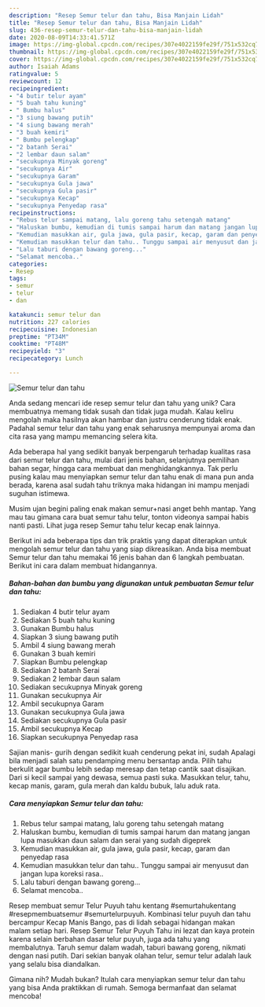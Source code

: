 ```yaml
---
description: "Resep Semur telur dan tahu, Bisa Manjain Lidah"
title: "Resep Semur telur dan tahu, Bisa Manjain Lidah"
slug: 436-resep-semur-telur-dan-tahu-bisa-manjain-lidah
date: 2020-08-09T14:33:41.571Z
image: https://img-global.cpcdn.com/recipes/307e4022159fe29f/751x532cq70/semur-telur-dan-tahu-foto-resep-utama.jpg
thumbnail: https://img-global.cpcdn.com/recipes/307e4022159fe29f/751x532cq70/semur-telur-dan-tahu-foto-resep-utama.jpg
cover: https://img-global.cpcdn.com/recipes/307e4022159fe29f/751x532cq70/semur-telur-dan-tahu-foto-resep-utama.jpg
author: Isaiah Adams
ratingvalue: 5
reviewcount: 12
recipeingredient:
- "4 butir telur ayam"
- "5 buah tahu kuning"
- " Bumbu halus"
- "3 siung bawang putih"
- "4 siung bawang merah"
- "3 buah kemiri"
- " Bumbu pelengkap"
- "2 batanh Serai"
- "2 lembar daun salam"
- "secukupnya Minyak goreng"
- "secukupnya Air"
- "secukupnya Garam"
- "secukupnya Gula jawa"
- "secukupnya Gula pasir"
- "secukupnya Kecap"
- "secukupnya Penyedap rasa"
recipeinstructions:
- "Rebus telur sampai matang, lalu goreng tahu setengah matang"
- "Haluskan bumbu, kemudian di tumis sampai harum dan matang jangan lupa masukkan daun salam dan serai yang sudah digeprek"
- "Kemudian masukkan air, gula jawa, gula pasir, kecap, garam dan penyedap rasa"
- "Kemudian masukkan telur dan tahu.. Tunggu sampai air menyusut dan jangan lupa koreksi rasa.."
- "Lalu taburi dengan bawang goreng..."
- "Selamat mencoba.."
categories:
- Resep
tags:
- semur
- telur
- dan

katakunci: semur telur dan 
nutrition: 227 calories
recipecuisine: Indonesian
preptime: "PT34M"
cooktime: "PT48M"
recipeyield: "3"
recipecategory: Lunch

---
```



![Semur telur dan tahu](https://img-global.cpcdn.com/recipes/307e4022159fe29f/751x532cq70/semur-telur-dan-tahu-foto-resep-utama.jpg)

Anda sedang mencari ide resep semur telur dan tahu yang unik? Cara membuatnya memang tidak susah dan tidak juga mudah. Kalau keliru mengolah maka hasilnya akan hambar dan justru cenderung tidak enak. Padahal semur telur dan tahu yang enak seharusnya mempunyai aroma dan cita rasa yang mampu memancing selera kita.

Ada beberapa hal yang sedikit banyak berpengaruh terhadap kualitas rasa dari semur telur dan tahu, mulai dari jenis bahan, selanjutnya pemilihan bahan segar, hingga cara membuat dan menghidangkannya. Tak perlu pusing kalau mau menyiapkan semur telur dan tahu enak di mana pun anda berada, karena asal sudah tahu triknya maka hidangan ini mampu menjadi suguhan istimewa.

Musim ujan begini paling enak makan semur+nasi anget behh mantap. Yang mau tau gimana cara buat semur tahu telur, tonton videonya sampai habis nanti pasti. Lihat juga resep Semur tahu telur kecap enak lainnya.


Berikut ini ada beberapa tips dan trik praktis yang dapat diterapkan untuk mengolah semur telur dan tahu yang siap dikreasikan. Anda bisa membuat Semur telur dan tahu memakai 16 jenis bahan dan 6 langkah pembuatan. Berikut ini cara dalam membuat hidangannya.

<!--inarticleads1-->

##### Bahan-bahan dan bumbu yang digunakan untuk pembuatan Semur telur dan tahu:

1. Sediakan 4 butir telur ayam
1. Sediakan 5 buah tahu kuning
1. Gunakan  Bumbu halus
1. Siapkan 3 siung bawang putih
1. Ambil 4 siung bawang merah
1. Gunakan 3 buah kemiri
1. Siapkan  Bumbu pelengkap
1. Sediakan 2 batanh Serai
1. Sediakan 2 lembar daun salam
1. Sediakan secukupnya Minyak goreng
1. Gunakan secukupnya Air
1. Ambil secukupnya Garam
1. Gunakan secukupnya Gula jawa
1. Sediakan secukupnya Gula pasir
1. Ambil secukupnya Kecap
1. Siapkan secukupnya Penyedap rasa


Sajian manis- gurih dengan sedikit kuah cenderung pekat ini, sudah Apalagi bila menjadi salah satu pendamping menu bersantap anda. Pilih tahu berkulit agar bumbu lebih sedap meresap dan tetap cantik saat disajikan. Dari si kecil sampai yang dewasa, semua pasti suka. Masukkan telur, tahu, kecap manis, garam, gula merah dan kaldu bubuk, lalu aduk rata. 

<!--inarticleads2-->

##### Cara menyiapkan Semur telur dan tahu:

1. Rebus telur sampai matang, lalu goreng tahu setengah matang
1. Haluskan bumbu, kemudian di tumis sampai harum dan matang jangan lupa masukkan daun salam dan serai yang sudah digeprek
1. Kemudian masukkan air, gula jawa, gula pasir, kecap, garam dan penyedap rasa
1. Kemudian masukkan telur dan tahu.. Tunggu sampai air menyusut dan jangan lupa koreksi rasa..
1. Lalu taburi dengan bawang goreng...
1. Selamat mencoba..


Resep membuat semur Telur Puyuh tahu kentang #semurtahukentang #resepmembuatsemur #semurtelurpuyuh. Kombinasi telur puyuh dan tahu bercampur Kecap Manis Bango, pas di lidah sebagai hidangan makan malam setiap hari. Resep Semur Telur Puyuh Tahu ini lezat dan kaya protein karena selain berbahan dasar telur puyuh, juga ada tahu yang membalutnya. Taruh semur dalam wadah, taburi bawang goreng, nikmati dengan nasi putih. Dari sekian banyak olahan telur, semur telur adalah lauk yang selalu bisa diandalkan. 

Gimana nih? Mudah bukan? Itulah cara menyiapkan semur telur dan tahu yang bisa Anda praktikkan di rumah. Semoga bermanfaat dan selamat mencoba!
